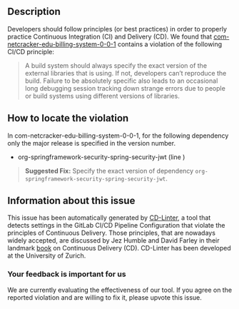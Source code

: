 
## Description
Developers should follow principles (or best practices) in order to properly practice Continuous Integration (CI) and Delivery (CD).
We found that [com-netcracker-edu-billing-system-0-0-1](https://gitlab.com/squake/billingsystem/blob/master/.gitlab-ci.yml) contains a violation of the following CI/CD principle:

> A build system should always specify the exact version of the external libraries that is using.
If not, developers can’t reproduce the build. Failure to be absolutely specific also leads to an occasional long debugging session tracking down strange errors due to people or build systems using different versions of libraries.

## How to locate the violation

In com-netcracker-edu-billing-system-0-0-1, for the following dependency only the major release is specified in the version number.

* org-springframework-security-spring-security-jwt (line )

> **Suggested Fix:** Specify the exact version of dependency `org-springframework-security-spring-security-jwt`.

## Information about this issue

This issue has been automatically generated by [CD-Linter](https://gitlab.com/Jancso/configuration-analytics), a tool that detects settings in the GitLab CI/CD Pipeline Configuration that violate the principles of Continuous Delivery. Those principles, that are nowadays widely accepted, are discussed by Jez Humble and David Farley in their landmark [book](https://www.oreilly.com/library/view/continuous-delivery-reliable/9780321670250/) on Continuous Delivery (CD). CD-Linter has been developed at the University of Zurich.

### Your feedback is important for us
We are currently evaluating the effectiveness of our tool. If you agree on the reported violation and are willing to fix it, please upvote this issue.